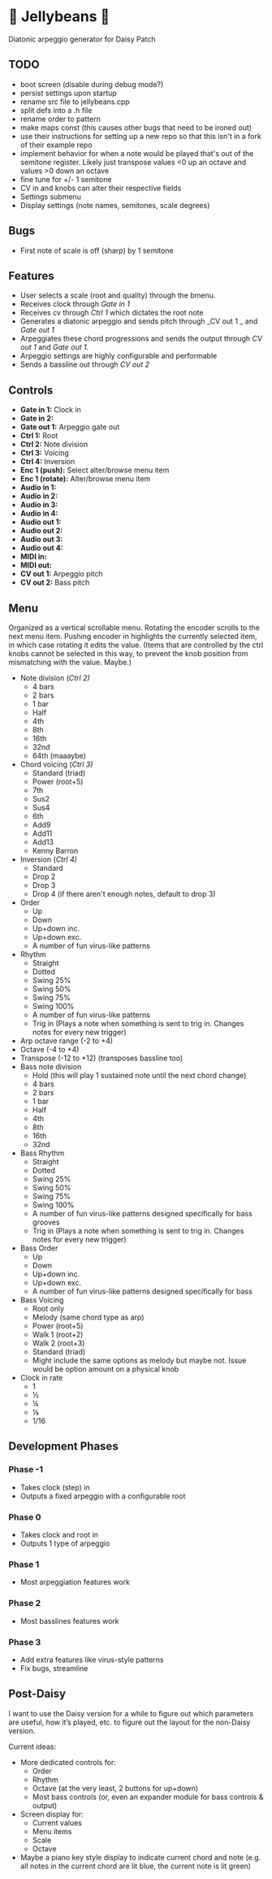 # :candy: Jellybeans :candy:

Diatonic arpeggio generator for Daisy Patch

## TODO
* boot screen (disable during debug mode?)
* persist settings upon startup
* rename src file to jellybeans.cpp
* split defs into a .h file
* rename order to pattern
* make maps const (this causes other bugs that need to be ironed out)
* use their instructions for setting up a new repo so that this isn't in a fork of their example repo
* implement behavior for when a note would be played that's out of the semitone register. Likely just transpose values <0 up an octave and values >0 down an octave
* fine tune for +/- 1 semitone
* CV in and knobs can alter their respective fields
* Settings submenu
* Display settings (note names, semitones, scale degrees)

## Bugs
* First note of scale is off (sharp) by 1 semitone

## Features

* User selects a scale (root and quality) through the bmenu.
* Receives clock through _Gate in 1_ 
* Receives cv through _Ctrl 1_ which dictates the root note
* Generates a diatonic arpeggio and sends pitch through _CV out 1 _ and _Gate out 1_
* Arpeggiates these chord progressions and sends the output through _CV out 1_ and _Gate out 1_. 
* Arpeggio settings are highly configurable and performable
* Sends a bassline out through _CV out 2_


## Controls
* **Gate in 1:** Clock in
* **Gate in 2:**
* **Gate out 1:** Arpeggio gate out
* **Ctrl 1:** Root
* **Ctrl 2:** Note division
* **Ctrl 3:** Voicing 
* **Ctrl 4:** Inversion
* **Enc 1 (push):** Select alter/browse menu item
* **Enc 1 (rotate):** Alter/browse menu item
* **Audio in 1:**
* **Audio in 2:**
* **Audio in 3:**
* **Audio in 4:**
* **Audio out 1:**
* **Audio out 2:**
* **Audio out 3:**
* **Audio out 4:**
* **MIDI in:** 
* **MIDI out:** 
* **CV out 1:** Arpeggio pitch
* **CV out 2:** Bass pitch


## Menu

Organized as a vertical scrollable menu. Rotating the encoder scrolls to the next menu item. Pushing encoder in highlights the currently selected item, in which case rotating it edits the value. (Items that are controlled by the ctrl knobs cannot be selected in this way, to prevent the knob position from mismatching with the value. Maybe.)



* Note division (_Ctrl 2)_
    * 4 bars
    * 2 bars
    * 1 bar
    * Half
    * 4th
    * 8th
    * 16th
    * 32nd
    * 64th (maaaybe)
* Chord voicing (_Ctrl 3)_
    * Standard (triad)
    * Power (root+5)
    * 7th
    * Sus2
    * Sus4
    * 6th
    * Add9
    * Add11
    * Add13
    * Kenny Barron
* Inversion (_Ctrl 4)_
    * Standard
    * Drop 2
    * Drop 3
    * Drop 4 (if there aren't enough notes, default to drop 3)
* Order
    * Up
    * Down
    * Up+down inc.
    * Up+down exc.
    * A number of fun virus-like patterns
* Rhythm
    * Straight
    * Dotted
    * Swing 25%
    * Swing 50%
    * Swing 75%
    * Swing 100%
    * A number of fun virus-like patterns
    * Trig in (Plays a note when something is sent to trig in. Changes notes for every new trigger)
* Arp octave range (-2 to +4)
* Octave (-4 to +4)
* Transpose (-12 to +12) (transposes bassline too)
* Bass note division
    * Hold (this will play 1 sustained note until the next chord change)
    * 4 bars
    * 2 bars
    * 1 bar
    * Half
    * 4th
    * 8th
    * 16th
    * 32nd
* Bass Rhythm
    * Straight
    * Dotted
    * Swing 25%
    * Swing 50%
    * Swing 75%
    * Swing 100%
    * A number of fun virus-like patterns designed specifically for bass grooves
    * Trig in (Plays a note when something is sent to trig in. Changes notes for every new trigger)
* Bass Order
    * Up
    * Down
    * Up+down inc.
    * Up+down exc.
    * A number of fun virus-like patterns designed specifically for bass
* Bass Voicing
    * Root only
    * Melody (same chord type as arp)
    * Power (root+5)
    * Walk 1 (root+2)
    * Walk 2 (root+3)
    * Standard (triad)
    * Might include the same options as melody but maybe not. Issue would be option amount on a physical knob
* Clock in rate
    * 1
    * ½
    * ¼
    * ⅛
    * 1/16


## Development Phases


### Phase -1



* Takes clock (step) in
* Outputs a fixed arpeggio with a configurable root


### Phase 0



* Takes clock and root in
* Outputs 1 type of arpeggio


### Phase 1



* Most arpeggiation features work


### Phase 2



* Most basslines features work


### Phase 3



* Add extra features like virus-style patterns
* Fix bugs, streamline


## Post-Daisy

I want to use the Daisy version for a while to figure out which parameters are useful, how it’s played, etc. to figure out the layout for the non-Daisy version. 

Current ideas:



* More dedicated controls for:
    * Order 
    * Rhythm
    * Octave (at the very least, 2 buttons for up+down)
    * Most bass controls (or, even an expander module for bass controls & output)
* Screen display for:
    * Current values
    * Menu items
    * Scale
    * Octave
* Maybe a piano key style display to indicate current chord and note (e.g. all notes in the current chord are lit blue, the current note is lit green)


